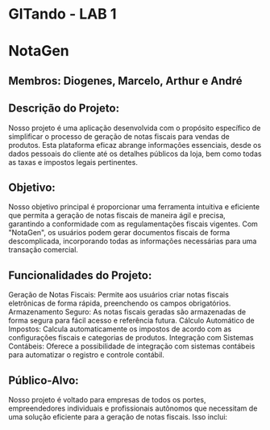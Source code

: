 # GITando - LAB 1

# NotaGen
## Membros: Diogenes, Marcelo, Arthur e André

## Descrição do Projeto:
Nosso projeto é uma aplicação desenvolvida com o propósito específico de simplificar o processo de geração de notas fiscais para vendas de produtos. Esta plataforma eficaz abrange informações essenciais, desde os dados pessoais do cliente até os detalhes públicos da loja, bem como todas as taxas e impostos legais pertinentes.

## Objetivo:
Nosso objetivo principal é proporcionar uma ferramenta intuitiva e eficiente que permita a geração de notas fiscais de maneira ágil e precisa, garantindo a conformidade com as regulamentações fiscais vigentes. Com "NotaGen", os usuários podem gerar documentos fiscais de forma descomplicada, incorporando todas as informações necessárias para uma transação comercial.

## Funcionalidades do Projeto:
Geração de Notas Fiscais: Permite aos usuários criar notas fiscais eletrônicas de forma rápida, preenchendo os campos obrigatórios.
Armazenamento Seguro: As notas fiscais geradas são armazenadas de forma segura para fácil acesso e referência futura.
Cálculo Automático de Impostos: Calcula automaticamente os impostos de acordo com as configurações fiscais e categorias de produtos.
Integração com Sistemas Contábeis: Oferece a possibilidade de integração com sistemas contábeis para automatizar o registro e controle contábil.

## Público-Alvo:
Nosso projeto é voltado para empresas de todos os portes, empreendedores individuais e profissionais autônomos que necessitam de uma solução eficiente para a geração de notas fiscais. Isso inclui:
